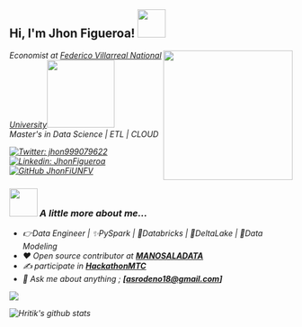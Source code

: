 <h2> Hi, I'm Jhon Figueroa! <img src="http://www.imagenesanimadas.net/Economia/La-bolsa/La-bolsa-04.gif" width="50"></h2>
<img align='right' src="https://nemesisrisk.com/wp-content/uploads/2019/06/Be-DigitalShield-ITPartner-1.gif" width="230">
<p><em>Economist at <a href="http://web2.unfv.edu.pe/sitio/">Federico Villarreal National University</a><img src="https://4.bp.blogspot.com/-rqhE-w1Msj0/XGxotiUiXRI/AAAAAAABNa0/LFfs4PpHWh8C2veIHItnNoQxxRk6g1u3gCLcBGAs/s1600/unfv-logo.jpg" width="120"></br> Master's in Data Science  | ETL | CLOUD  <a href="http://web2.unfv.edu.pe/fce2/#">

[![Twitter: jhon999079622](https://img.shields.io/twitter/follow/jhon999079622?style=social)](https://twitter.com/jhon999079622)
[![Linkedin: JhonFigueroa](https://img.shields.io/badge/-JhonFigueroa-blue?style=flat-square&logo=Linkedin&logoColor=white&link=https://www.linkedin.com/in/jhon-vidal-figueroa-céspedes-166837124/)](https://www.linkedin.com/in/jhon-vidal-figueroa-céspedes-166837124/)
[![GitHub JhonFiUNFV](https://img.shields.io/github/followers/JhonFiUNFV?label=follow&style=social)](https://github.com/JhonFiUNFV)


### <img src="https://media.giphy.com/media/VgCDAzcKvsR6OM0uWg/giphy.gif" width="50"> A little more about me...  
- 👉Data Engineer | ✨PySpark | 🧱Databricks | 🌊DeltaLake | 🏅Data Modeling
- :heart: Open source contributor at **[MANOSALADATA](https://github.com/manosaladata)**
- :writing_hand: participate in **[HackathonMTC](https://www.gob.pe/institucion/mtc/noticias/82259-unete-a-la-hackathon-mtc-lanza-convocatoria-para-encuentro-tecnologico-por-la-seguridad-vial-2020)**
- :e-mail: Ask me about anything ; **[asrodeno18@gmail.com]**
<a href="https://github.com/JhonFiUNFV">
  <img align="center" src="https://github-readme-stats.vercel.app/api/top-langs/?username=JhonFiUNFV"/>
</a>

![Hritik's github stats](https://github-readme-stats.vercel.app/api?username=JhonFiUNFV&show_icons=true&hide_border=true)
